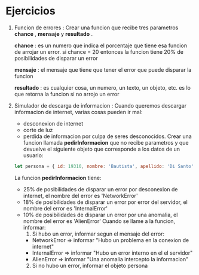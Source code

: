 # Ejercicios

1. Funcion de errores
   : Crear una funcion que recibe tres parametros
   **chance** , **mensaje** y **resultado** .

   **chance**
   : es un numero que indica el porcentaje que tiene esa funcion de arrojar un error.
   si chance = 20 entonces la funcion tiene 20% de posibilidades de disparar un error

   **mensaje**
   : el mensaje que tiene que tener el error que puede disparar la funcion

   **resultado**
   : es cualquier cosa, un numero, un texto, un objeto, etc. es lo que retorna la
   funcion si no arrojo un error

2. Simulador de descarga de informacion
   : Cuando queremos descargar informacion de internet, varias cosas pueden ir mal:

   - desconexion de internet
   - corte de luz
   - perdida de informacion por culpa de seres
     desconocidos.
     Crear una funcion llamada **pedirInformacion** que no recibe parametros y
     que devuelve el siguiente objeto que corresponde a los datos de un usuario:

   ```js
   let persona = { id: 19310, nombre: 'Bautista', apellido: 'Di Santo' }
   ```

   La funcion **pedirInformacion** tiene:

   - 25% de posibilidades de disparar un error por desconexion de internet, el nombre del
     error es 'NetworkError'
   - 18% de posibilidades de disparar un error por error del servidor, el nombre del error es 'InternalError'
   - 10% de posibilidades de disparar un error por una anomalia, el nombre del error es 'AlienError'
     Cuando se llame a la funcion, informar:
     1. Si hubo un error, informar segun el mensaje del error:
     - NetworkError => informar "Hubo un problema en la conexion de internet"
     - InternalError => informar "Hubo un error interno en el el servidor"
     - AlienError => informar "Una anomalia intercepto la informacion"
     2. Si no hubo un error, informar el objeto persona

